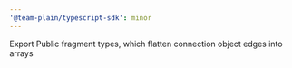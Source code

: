 ```yaml
---
'@team-plain/typescript-sdk': minor
---
```


Export Public fragment types, which flatten connection object edges into arrays

